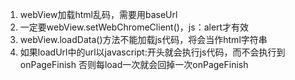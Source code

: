 1. webView加载html乱码，需要用baseUrl
2. 一定要webView.setWebChromeClient()，js：alert才有效
3. webView.loadData()方法不能加载js代码，将会当作html字符串
4. 如果loadUrl中的url以javascript:开头就会执行js代码，而不会执行到onPageFinish
     否则每load一次就会回掉一次onPageFinish